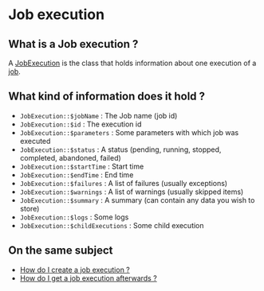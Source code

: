 # Job execution

## What is a Job execution ?

A [JobExecution](../../../src/batch/src/JobExecution.php) is the class that holds information about one execution of a [job](job.md).

## What kind of information does it hold ?

- `JobExecution::$jobName` : The Job name (job id)
- `JobExecution::$id` : The execution id
- `JobExecution::$parameters` : Some parameters with which job was executed
- `JobExecution::$status` : A status (pending, running, stopped, completed, abandoned, failed)
- `JobExecution::$startTime` : Start time
- `JobExecution::$endTime` : End time
- `JobExecution::$failures` : A list of failures (usually exceptions)
- `JobExecution::$warnings` : A list of warnings (usually skipped items)
- `JobExecution::$summary` : A summary (can contain any data you wish to store)
- `JobExecution::$logs` : Some logs
- `JobExecution::$childExecutions` : Some child execution

## On the same subject

- [How do I create a job execution ?](job-launcher.md)
- [How do I get a job execution afterwards ?](job-execution-storage.md)
